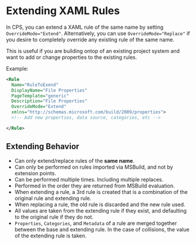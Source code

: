 # Extending XAML Rules

In CPS, you can extend a XAML rule of the same name by setting `OverrideMode="Extend"`.
Alternatively, you can use `OverrideMode="Replace"` if you desire to completely override any
existing rule of the same name.

This is useful if you are building ontop of an existing project system and want to add
or change properties to the existing rules.

Example:

``` xml
<Rule
  Name="RuleToExend"
  DisplayName="File Properties"
  PageTemplate="generic"
  Description="File Properties"
  OverrideMode="Extend"
  xmlns="http://schemas.microsoft.com/build/2009/properties">
  <!-- Add new properties, data source, categories, etc -->

</Rule>
```

## Extending Behavior

- Can only extend/replace rules of the __same name__.
- Can only be performed on rules imported via MSBuild, and not by extension points.
- Can be performed multiple times. Including multiple replaces.
- Performed in the order they are returned from MSBuild evaluation.
- When extending a rule, a 3rd rule is created that is a combination of the original rule
and extending rule.
- When replacing a rule, the old rule is discarded and the new rule used.
- All values are taken from the extending rule if they exist, and defaulting
to the original rule if they do not.
- `Properties`, `Categories`, and `Metadata` of a rule are merged together between the base
and extending rule. In the case of collisions, the value of the extending rule is taken.